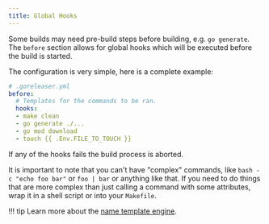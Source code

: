 ```yaml
---
title: Global Hooks
---
```


Some builds may need pre-build steps before building, e.g. `go generate`.
The `before` section allows for global hooks which will be executed before
the build is started.

The configuration is very simple, here is a complete example:

```yaml
# .goreleaser.yml
before:
  # Templates for the commands to be ran.
  hooks:
  - make clean
  - go generate ./...
  - go mod download
  - touch {{ .Env.FILE_TO_TOUCH }}
```

If any of the hooks fails the build process is aborted.

It is important to note that you can't have "complex" commands, like
`bash -c "echo foo bar"` or `foo | bar` or anything like that. If you need
to do things that are more complex than just calling a command with some
attributes, wrap it in a shell script or into your `Makefile`.

!!! tip
    Learn more about the [name template engine](/customization/templates/).
